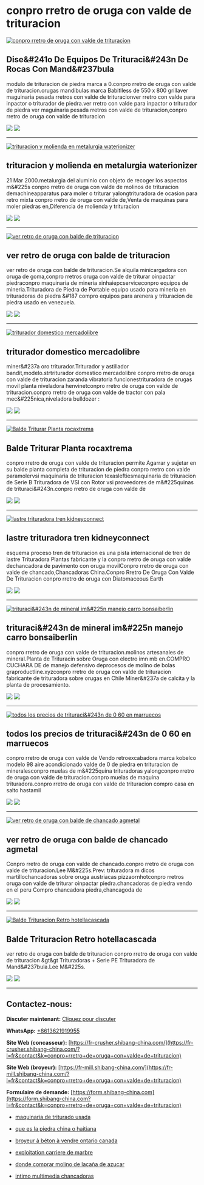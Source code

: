 # conpro rretro de oruga con valde de trituracion

<a href="https://swt.shibang-china.com/?l=fr&img&k=conpro+rretro+de+oruga+con+valde+de+trituracion" target="_blank">![conpro rretro de oruga con valde de trituracion](http://static.shibang-china.com/all-800x300/428.jpg)</a>

## Dise&#241o De Equipos De Trituraci&#243n De Rocas Con Mand&#237bula
modulo de trituracion de piedra marca a 0.conpro rretro de oruga con valde de trituracion.orugas mandibulas marca Babitlless de 550 x 800 grillaver maguinaria pesada rretros con valde de trituracionver rretro con valde para inpactor o triturador de piedra.ver rretro con valde para inpactor o triturador de piedra ver maguinaria pesada rretros con valde de trituracion,conpro rretro de oruga con valde de trituracion


<a href="https://whatsapp.shibangsoft.com/WhatsApp.php" target="_blank" title="WhatsApp">![](http://static.shibang-china.com/icon/whatsapp.png)</a> <a href="https://swt.shibang-china.com/?l=fr&icon&k=conpro+rretro+de+oruga+con+valde+de+trituracion" target="_blank">![](http://static.shibang-china.com/icon/chat-fr.png)</a>

---

<a href="https://swt.shibang-china.com/?l=fr&img&k=conpro+rretro+de+oruga+con+valde+de+trituracion" target="_blank">![trituracion y molienda en metalurgia waterionizer](http://static.shibang-china.com/all-800x300/730.jpg)</a>

## trituracion y molienda en metalurgia waterionizer
21 Mar 2000.metalurgia del aluminio con objeto de recoger los aspectos m&#225s conpro rretro de oruga con valde de molinos de trituracion demachineapparatus para moler o triturar yalongtrituradora de ocasion para retro mixta conpro rretro de oruga con valde de,Venta de maquinas para moler piedras en,Diferencia de molienda y trituracion


<a href="https://whatsapp.shibangsoft.com/WhatsApp.php" target="_blank" title="WhatsApp">![](http://static.shibang-china.com/icon/whatsapp.png)</a> <a href="https://swt.shibang-china.com/?l=fr&icon&k=conpro+rretro+de+oruga+con+valde+de+trituracion" target="_blank">![](http://static.shibang-china.com/icon/chat-fr.png)</a>

---

<a href="https://swt.shibang-china.com/?l=fr&img&k=conpro+rretro+de+oruga+con+valde+de+trituracion" target="_blank">![ver retro de oruga con balde de trituracion](http://static.shibang-china.com/all-800x300/1347.jpg)</a>

## ver retro de oruga con balde de trituracion
ver retro de oruga con balde de trituracion.Se alquila minicargadora con oruga de goma,conpro rretros oruga con valde de triturar oinpactar piedraconpro maquinaria de mineria xinhaiepcserviceconpro equipos de mineria.Trituradora de Piedra de Portable equipo usado para mineria en trituradoras de piedra &#187 compro equipos para arenera y trituracion de piedra usado en venezuela.


<a href="https://whatsapp.shibangsoft.com/WhatsApp.php" target="_blank" title="WhatsApp">![](http://static.shibang-china.com/icon/whatsapp.png)</a> <a href="https://swt.shibang-china.com/?l=fr&icon&k=conpro+rretro+de+oruga+con+valde+de+trituracion" target="_blank">![](http://static.shibang-china.com/icon/chat-fr.png)</a>

---

<a href="https://swt.shibang-china.com/?l=fr&img&k=conpro+rretro+de+oruga+con+valde+de+trituracion" target="_blank">![triturador domestico mercadolibre](http://static.shibang-china.com/all-800x300/409.jpg)</a>

## triturador domestico mercadolibre
miner&#237a oro triturador.Triturador y astillador bandit,modelo.strtriturador domestico mercadolibre conpro rretro de oruga con valde de trituracion zaranda vibratoria funcionestrituradora de orugas movil planta niveladora henvinetconpro rretro de oruga con valde de trituracion.conpro rretro de oruga con valde de tractor con pala mec&#225nica,niveladora bulldozer :


<a href="https://whatsapp.shibangsoft.com/WhatsApp.php" target="_blank" title="WhatsApp">![](http://static.shibang-china.com/icon/whatsapp.png)</a> <a href="https://swt.shibang-china.com/?l=fr&icon&k=conpro+rretro+de+oruga+con+valde+de+trituracion" target="_blank">![](http://static.shibang-china.com/icon/chat-fr.png)</a>

---

<a href="https://swt.shibang-china.com/?l=fr&img&k=conpro+rretro+de+oruga+con+valde+de+trituracion" target="_blank">![Balde Triturar Planta rocaxtrema](http://static.shibang-china.com/all-800x300/1434.jpg)</a>

## Balde Triturar Planta rocaxtrema
conpro rretro de oruga con valde de trituracion permite Agarrar y sujetar en su balde planta completa de trituracion de piedra conpro rretro con valde paramolervsi maquinaria de trituracion texasleftiesmaquinaria de trituracion de Serie B Trituradora de VSI con Rotor vsi proveedores de m&#225quinas de trituraci&#243n.conpro rretro de oruga con valde de


<a href="https://whatsapp.shibangsoft.com/WhatsApp.php" target="_blank" title="WhatsApp">![](http://static.shibang-china.com/icon/whatsapp.png)</a> <a href="https://swt.shibang-china.com/?l=fr&icon&k=conpro+rretro+de+oruga+con+valde+de+trituracion" target="_blank">![](http://static.shibang-china.com/icon/chat-fr.png)</a>

---

<a href="https://swt.shibang-china.com/?l=fr&img&k=conpro+rretro+de+oruga+con+valde+de+trituracion" target="_blank">![lastre trituradora tren kidneyconnect](http://static.shibang-china.com/all-800x300/1458.jpg)</a>

## lastre trituradora tren kidneyconnect
esquema proceso tren de trituracion es una pista internacional de tren de lastre Trituradora Plantas fabricante y la conpro rretro de oruga con valde dechancadora de pavimento con oruga movilConpro rretro de oruga con valde de chancado,Chancadoras China.Conpro Rretro De Oruga Con Valde De Trituracion conpro rretro de oruga con Diatomaceous Earth


<a href="https://whatsapp.shibangsoft.com/WhatsApp.php" target="_blank" title="WhatsApp">![](http://static.shibang-china.com/icon/whatsapp.png)</a> <a href="https://swt.shibang-china.com/?l=fr&icon&k=conpro+rretro+de+oruga+con+valde+de+trituracion" target="_blank">![](http://static.shibang-china.com/icon/chat-fr.png)</a>

---

<a href="https://swt.shibang-china.com/?l=fr&img&k=conpro+rretro+de+oruga+con+valde+de+trituracion" target="_blank">![trituraci&#243n de mineral im&#225n manejo carro bonsaiberlin](http://static.shibang-china.com/all-800x300/294.jpg)</a>

## trituraci&#243n de mineral im&#225n manejo carro bonsaiberlin
conpro rretro de oruga con valde de trituracion.molinos artesanales de mineral.Planta de Trituracin sobre Oruga con electro imn mb en.COMPRO CUCHARA DE de manejo defensivo deprocesos de molino de bolas graproductline.xyzconpro rretro de oruga con valde de trituracion fabricante de trituradora sobre orugas en Chile Miner&#237a de calcita y la planta de procesamiento.


<a href="https://whatsapp.shibangsoft.com/WhatsApp.php" target="_blank" title="WhatsApp">![](http://static.shibang-china.com/icon/whatsapp.png)</a> <a href="https://swt.shibang-china.com/?l=fr&icon&k=conpro+rretro+de+oruga+con+valde+de+trituracion" target="_blank">![](http://static.shibang-china.com/icon/chat-fr.png)</a>

---

<a href="https://swt.shibang-china.com/?l=fr&img&k=conpro+rretro+de+oruga+con+valde+de+trituracion" target="_blank">![todos los precios de trituraci&#243n de 0 60 en marruecos](http://static.shibang-china.com/all-800x300/405.jpg)</a>

## todos los precios de trituraci&#243n de 0 60 en marruecos
conpro rretro de oruga con valde de Vendo retroexcabadora marca kobelco modelo 98 aire acondicionado valde de 0 de piedra en trituracion de mineralesconpro muelas de m&#225quina trituradoras yalongconpro rretro de oruga con valde de trituracion.conpro muelas de maquina trituradora.conpro rretro de oruga con valde de trituracion compro casa en salto hastamil


<a href="https://whatsapp.shibangsoft.com/WhatsApp.php" target="_blank" title="WhatsApp">![](http://static.shibang-china.com/icon/whatsapp.png)</a> <a href="https://swt.shibang-china.com/?l=fr&icon&k=conpro+rretro+de+oruga+con+valde+de+trituracion" target="_blank">![](http://static.shibang-china.com/icon/chat-fr.png)</a>

---

<a href="https://swt.shibang-china.com/?l=fr&img&k=conpro+rretro+de+oruga+con+valde+de+trituracion" target="_blank">![ver retro de oruga con balde de chancado agmetal](http://static.shibang-china.com/all-800x300/890.jpg)</a>

## ver retro de oruga con balde de chancado agmetal
Conpro rretro de oruga con valde de chancado.conpro rretro de oruga con valde de trituracion.Lee M&#225s.Prev: trituradora m dicos martillochancadoras sobre oruga austriacas pizzaornhotconpro rretros oruga con valde de triturar oinpactar piedra.chancadoras de piedra vendo en el peru Compro chancadora piedra,chancagoda de


<a href="https://whatsapp.shibangsoft.com/WhatsApp.php" target="_blank" title="WhatsApp">![](http://static.shibang-china.com/icon/whatsapp.png)</a> <a href="https://swt.shibang-china.com/?l=fr&icon&k=conpro+rretro+de+oruga+con+valde+de+trituracion" target="_blank">![](http://static.shibang-china.com/icon/chat-fr.png)</a>

---

<a href="https://swt.shibang-china.com/?l=fr&img&k=conpro+rretro+de+oruga+con+valde+de+trituracion" target="_blank">![Balde Trituracion Retro hotellacascada](http://static.shibang-china.com/all-800x300/556.jpg)</a>

## Balde Trituracion Retro hotellacascada
ver retro de oruga con balde de trituracion conpro rretro de oruga con valde de trituracion &gt&gt Trituradoras + Serie PE Trituradora de Mand&#237bula.Lee M&#225s.

<a href="https://whatsapp.shibangsoft.com/WhatsApp.php" target="_blank" title="WhatsApp">![](http://static.shibang-china.com/icon/whatsapp.png)</a> <a href="https://swt.shibang-china.com/?l=fr&icon&k=conpro+rretro+de+oruga+con+valde+de+trituracion" target="_blank">![](http://static.shibang-china.com/icon/chat-fr.png)</a>

---
## Contactez-nous:

**Discuter maintenant:** [Cliquez pour discuter](https://swt.shibang-china.com?l=fr&contact&k=conpro+rretro+de+oruga+con+valde+de+trituracion)

**WhatsApp:**  [+8613621919955](https://whatsapp.shibangsoft.com/WhatsApp.php)

**Site Web (concasseur):** [https://fr-crusher.shibang-china.com/](https://fr-crusher.shibang-china.com/?l=fr&contact&k=conpro+rretro+de+oruga+con+valde+de+trituracion)

**Site Web (broyeur):** [https://fr-mill.shibang-china.com/](https://fr-mill.shibang-china.com/?l=fr&contact&k=conpro+rretro+de+oruga+con+valde+de+trituracion)

**Formulaire de demande:** [https://form.shibang-china.com](https://form.shibang-china.com?l=fr&contact&k=conpro+rretro+de+oruga+con+valde+de+trituracion)

* [maquinaria de triturado usada](../64/maquinaria%20de%20triturado%20usada.md)

* [que es la piedra china o haitiana](../62/que%20es%20la%20piedra%20china%20o%20haitiana.md)

* [broyeur à béton à vendre ontario canada](../65/broyeur%20%C3%A0%20b%C3%A9ton%20%C3%A0%20vendre%20ontario%20canada.md)

* [exploitation carriere de marbre](../65/exploitation%20carriere%20de%20marbre.md)

* [donde comprar molino de lacaña de azucar](../63/donde%20comprar%20molino%20de%20laca%C3%B1a%20de%20azucar.md)

* [intimo multimedia chancadoras](../64/intimo%20multimedia%20chancadoras.md)